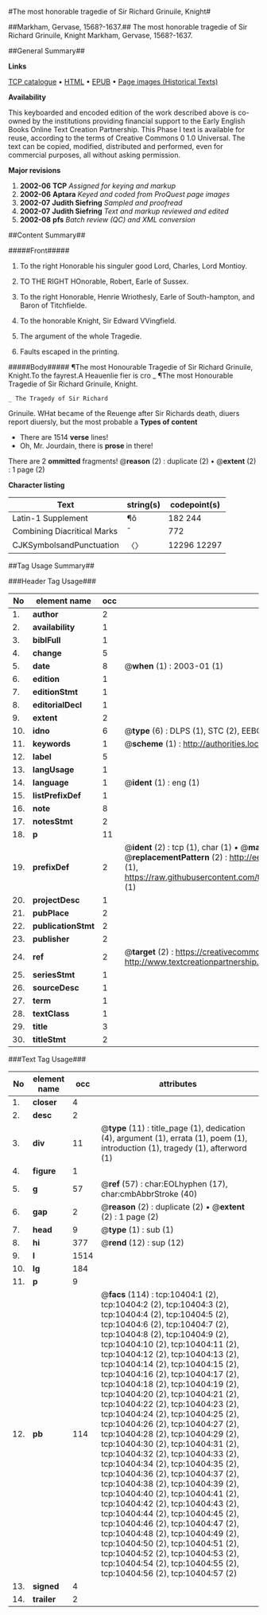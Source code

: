 #The most honorable tragedie of Sir Richard Grinuile, Knight#

##Markham, Gervase, 1568?-1637.##
The most honorable tragedie of Sir Richard Grinuile, Knight
Markham, Gervase, 1568?-1637.

##General Summary##

**Links**

[TCP catalogue](http://www.ota.ox.ac.uk/tcp/)  • 
[HTML](http://tei.it.ox.ac.uk/tcp/Texts-HTML/free/A06/A06960.html)  • 
[EPUB](http://tei.it.ox.ac.uk/tcp/Texts-EPUB/free/A06/A06960.epub) • 
[Page images (Historical Texts)](https://data.historicaltexts.jisc.ac.uk/view?pubId=eebo-99845499e&pageId=eebo-99845499e-10404-1)

**Availability**

This keyboarded and encoded edition of the
	       work described above is co-owned by the institutions
	       providing financial support to the Early English Books
	       Online Text Creation Partnership. This Phase I text is
	       available for reuse, according to the terms of Creative
	       Commons 0 1.0 Universal. The text can be copied,
	       modified, distributed and performed, even for
	       commercial purposes, all without asking permission.

**Major revisions**

1. __2002-06__ __TCP__ *Assigned for keying and markup*
1. __2002-06__ __Aptara__ *Keyed and coded from ProQuest page images*
1. __2002-07__ __Judith Siefring__ *Sampled and proofread*
1. __2002-07__ __Judith Siefring__ *Text and markup reviewed and edited*
1. __2002-08__ __pfs__ *Batch review (QC) and XML conversion*

##Content Summary##

#####Front#####

1. To the right Honorable
his singuler good Lord, Charles,
Lord Montioy.

1. TO THE RIGHT HOnorable,
Robert, Earle of
Sussex.

1. To the right Honorable, Henrie
Wriothesly, Earle of South-hampton,
and Baron of Titchfielde.

1. To the honorable Knight, Sir
Edward VVingfield.

1. The argument of the
whole Tragedie.

1. Faults escaped in the
printing.

#####Body#####
¶The most Honourable
Tragedie of Sir Richard Grinuile,
Knight.To the fayrest.A Heauenlie fier is cro
    _ ¶The most Honourable
Tragedie of Sir Richard Grinuile,
Knight.

    _ The Tragedy of Sir Richard
Grinuile.
WHat became of the Reuenge after Sir Richards
death, diuers report diuersly, but the most probable
a
**Types of content**

  * There are 1514 **verse** lines!
  * Oh, Mr. Jourdain, there is **prose** in there!

There are 2 **ommitted** fragments! 
 @__reason__ (2) : duplicate (2)  •  @__extent__ (2) : 1 page (2)

**Character listing**


|Text|string(s)|codepoint(s)|
|---|---|---|
|Latin-1 Supplement|¶ô|182 244|
|Combining             Diacritical Marks|̄|772|
|CJKSymbolsandPunctuation|〈〉|12296 12297|

##Tag Usage Summary##

###Header Tag Usage###

|No|element name|occ|attributes|
|---|---|---|---|
|1.|__author__|2||
|2.|__availability__|1||
|3.|__biblFull__|1||
|4.|__change__|5||
|5.|__date__|8| @__when__ (1) : 2003-01 (1)|
|6.|__edition__|1||
|7.|__editionStmt__|1||
|8.|__editorialDecl__|1||
|9.|__extent__|2||
|10.|__idno__|6| @__type__ (6) : DLPS (1), STC (2), EEBO-CITATION (1), PROQUEST (1), VID (1)|
|11.|__keywords__|1| @__scheme__ (1) : http://authorities.loc.gov/ (1)|
|12.|__label__|5||
|13.|__langUsage__|1||
|14.|__language__|1| @__ident__ (1) : eng (1)|
|15.|__listPrefixDef__|1||
|16.|__note__|8||
|17.|__notesStmt__|2||
|18.|__p__|11||
|19.|__prefixDef__|2| @__ident__ (2) : tcp (1), char (1)  •  @__matchPattern__ (2) : ([0-9\-]+):([0-9IVX]+) (1), (.+) (1)  •  @__replacementPattern__ (2) : http://eebo.chadwyck.com/downloadtiff?vid=$1&page=$2 (1), https://raw.githubusercontent.com/textcreationpartnership/Texts/master/tcpchars.xml#$1 (1)|
|20.|__projectDesc__|1||
|21.|__pubPlace__|2||
|22.|__publicationStmt__|2||
|23.|__publisher__|2||
|24.|__ref__|2| @__target__ (2) : https://creativecommons.org/publicdomain/zero/1.0/ (1), http://www.textcreationpartnership.org/docs/. (1)|
|25.|__seriesStmt__|1||
|26.|__sourceDesc__|1||
|27.|__term__|1||
|28.|__textClass__|1||
|29.|__title__|3||
|30.|__titleStmt__|2||


###Text Tag Usage###

|No|element name|occ|attributes|
|---|---|---|---|
|1.|__closer__|4||
|2.|__desc__|2||
|3.|__div__|11| @__type__ (11) : title_page (1), dedication (4), argument (1), errata (1), poem (1), introduction (1), tragedy (1), afterword (1)|
|4.|__figure__|1||
|5.|__g__|57| @__ref__ (57) : char:EOLhyphen (17), char:cmbAbbrStroke (40)|
|6.|__gap__|2| @__reason__ (2) : duplicate (2)  •  @__extent__ (2) : 1 page (2)|
|7.|__head__|9| @__type__ (1) : sub (1)|
|8.|__hi__|377| @__rend__ (12) : sup (12)|
|9.|__l__|1514||
|10.|__lg__|184||
|11.|__p__|9||
|12.|__pb__|114| @__facs__ (114) : tcp:10404:1 (2), tcp:10404:2 (2), tcp:10404:3 (2), tcp:10404:4 (2), tcp:10404:5 (2), tcp:10404:6 (2), tcp:10404:7 (2), tcp:10404:8 (2), tcp:10404:9 (2), tcp:10404:10 (2), tcp:10404:11 (2), tcp:10404:12 (2), tcp:10404:13 (2), tcp:10404:14 (2), tcp:10404:15 (2), tcp:10404:16 (2), tcp:10404:17 (2), tcp:10404:18 (2), tcp:10404:19 (2), tcp:10404:20 (2), tcp:10404:21 (2), tcp:10404:22 (2), tcp:10404:23 (2), tcp:10404:24 (2), tcp:10404:25 (2), tcp:10404:26 (2), tcp:10404:27 (2), tcp:10404:28 (2), tcp:10404:29 (2), tcp:10404:30 (2), tcp:10404:31 (2), tcp:10404:32 (2), tcp:10404:33 (2), tcp:10404:34 (2), tcp:10404:35 (2), tcp:10404:36 (2), tcp:10404:37 (2), tcp:10404:38 (2), tcp:10404:39 (2), tcp:10404:40 (2), tcp:10404:41 (2), tcp:10404:42 (2), tcp:10404:43 (2), tcp:10404:44 (2), tcp:10404:45 (2), tcp:10404:46 (2), tcp:10404:47 (2), tcp:10404:48 (2), tcp:10404:49 (2), tcp:10404:50 (2), tcp:10404:51 (2), tcp:10404:52 (2), tcp:10404:53 (2), tcp:10404:54 (2), tcp:10404:55 (2), tcp:10404:56 (2), tcp:10404:57 (2)|
|13.|__signed__|4||
|14.|__trailer__|2||
